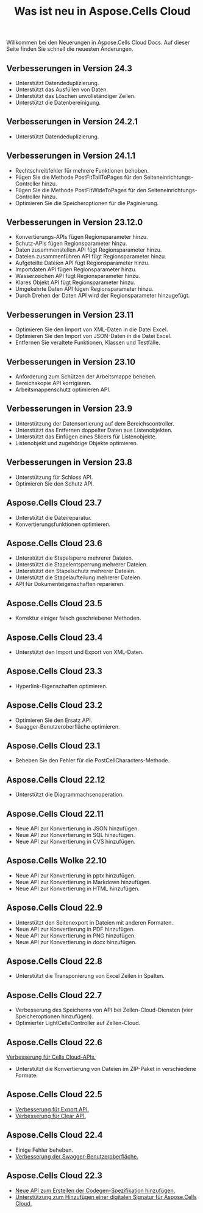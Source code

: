 ﻿---
title: Was ist neu in Aspose.Cells Cloud
second_title: Aspose.Cells Cloud Documen
linktitle: Was ist neu
type: docs
weight: 5
url: /de/what-s-new-in-aspose-cells-cloud/
keywords: What's new in aspose cells cloud. Office Excel 2013,  Office Excel 2016,  Office Excel 2019，office Excel 365
description: Auf dieser Seite werden die interessantesten neuen Aspose.Cells Cloud-Funktionen beschrieben, die in den letzten Versionen eingeführt wurden
kwords: Excel, Office Cloud, REST API, Tabellenkalkulation, PDF, CSV, Json, Markdwon, Was ist neu in Aspose.Cells Cloud
---
Willkommen bei den Neuerungen in Aspose.Cells Cloud Docs. Auf dieser Seite finden Sie schnell die neuesten Änderungen.

## Verbesserungen in Version 24.3

- Unterstützt Datendeduplizierung.
- Unterstützt das Ausfüllen von Daten.
- Unterstützt das Löschen unvollständiger Zeilen.
- Unterstützt die Datenbereinigung.

## Verbesserungen in Version 24.2.1

- Unterstützt Datendeduplizierung.

## Verbesserungen in Version 24.1.1

- Rechtschreibfehler für mehrere Funktionen behoben.
- Fügen Sie die Methode PostFitTallToPages für den Seiteneinrichtungs-Controller hinzu.
- Fügen Sie die Methode PostFitWideToPages für den Seiteneinrichtungs-Controller hinzu.
- Optimieren Sie die Speicheroptionen für die Paginierung.

## Verbesserungen in Version 23.12.0

- Konvertierungs-APIs fügen Regionsparameter hinzu.
- Schutz-APIs fügen Regionsparameter hinzu.
- Daten zusammenstellen API fügt Regionsparameter hinzu.
- Dateien zusammenführen API fügt Regionsparameter hinzu.
- Aufgeteilte Dateien API fügt Regionsparameter hinzu.
- Importdaten API fügen Regionsparameter hinzu.
- Wasserzeichen API fügt Regionsparameter hinzu.
- Klares Objekt API fügt Regionsparameter hinzu.
- Umgekehrte Daten API fügen Regionsparameter hinzu.
- Durch Drehen der Daten API wird der Regionsparameter hinzugefügt.

## Verbesserungen in Version 23.11

- Optimieren Sie den Import von XML-Daten in die Datei Excel.
- Optimieren Sie den Import von JSON-Daten in die Datei Excel.
- Entfernen Sie veraltete Funktionen, Klassen und Testfälle.

## Verbesserungen in Version 23.10

- Anforderung zum Schützen der Arbeitsmappe beheben.
- Bereichskopie API korrigieren.
- Arbeitsmappenschutz optimieren API.

## Verbesserungen in Version 23.9

- Unterstützung der Datensortierung auf dem Bereichscontroller.
- Unterstützt das Entfernen doppelter Daten aus Listenobjekten.
- Unterstützt das Einfügen eines Slicers für Listenobjekte.
- Listenobjekt und zugehörige Objekte optimieren.

## Verbesserungen in Version 23.8

- Unterstützung für Schloss API.
- Optimieren Sie den Schutz API.

## Aspose.Cells Cloud 23.7

 * Unterstützt die Dateireparatur.
* Konvertierungsfunktionen optimieren.


## Aspose.Cells Cloud 23.6

 * Unterstützt die Stapelsperre mehrerer Dateien.
 * Unterstützt die Stapelentsperrung mehrerer Dateien.
 * Unterstützt den Stapelschutz mehrerer Dateien.
 * Unterstützt die Stapelaufteilung mehrerer Dateien.
 * API für Dokumenteigenschaften reparieren.


## Aspose.Cells Cloud 23.5

 * Korrektur einiger falsch geschriebener Methoden.


## Aspose.Cells Cloud 23.4

 * Unterstützt den Import und Export von XML-Daten.


## Aspose.Cells Cloud 23.3

 * Hyperlink-Eigenschaften optimieren.


## Aspose.Cells Cloud 23.2

 * Optimieren Sie den Ersatz API.
* Swagger-Benutzeroberfläche optimieren.




## Aspose.Cells Cloud 23.1

 * Beheben Sie den Fehler für die PostCellCharacters-Methode.



## Aspose.Cells Cloud 22.12

 * Unterstützt die Diagrammachsenoperation.


## Aspose.Cells Cloud 22.11

 * Neue API zur Konvertierung in JSON hinzufügen.
 * Neue API zur Konvertierung in SQL hinzufügen.
 * Neue API zur Konvertierung in CVS hinzufügen.


## Aspose.Cells Wolke 22.10

 * Neue API zur Konvertierung in pptx hinzufügen.
 * Neue API zur Konvertierung in Markdown hinzufügen.
 * Neue API zur Konvertierung in HTML hinzufügen.

## Aspose.Cells Cloud 22.9

 * Unterstützt den Seitenexport in Dateien mit anderen Formaten.
 * Neue API zur Konvertierung in PDF hinzufügen.
 * Neue API zur Konvertierung in PNG hinzufügen.
 * Neue API zur Konvertierung in docx hinzufügen.

## Aspose.Cells Cloud 22.8

* Unterstützt die Transponierung von Excel Zeilen in Spalten.

## Aspose.Cells Cloud 22.7

* Verbesserung des Speicherns von API bei Zellen-Cloud-Diensten (vier Speicheroptionen hinzufügen).
* Optimierter LightCellsController auf Zellen-Cloud.

## Aspose.Cells Cloud 22.6

[Verbesserung für Cells Cloud-APIs.](/cells/aspose-cells-cloud-22-6-release-notes/)
* Unterstützt die Konvertierung von Dateien im ZIP-Paket in verschiedene Formate.

## Aspose.Cells Cloud 22.5

* [Verbesserung für Export API.](https://docs.aspose.cloud/cells/export/)
* [Verbesserung für Clear API.](https://docs.aspose.cloud/cells/clear/)

## Aspose.Cells Cloud 22.4

* Einige Fehler beheben.
* [Verbesserung der Swagger-Benutzeroberfläche.](https://apireference.aspose.cloud/cells/)

## Aspose.Cells Cloud 22.3

* [Neue API zum Erstellen der Codegen-Spezifikation hinzufügen.](https://api.aspose.cloud/v3.0/cells/codegen/spec)
* [Unterstützung zum Hinzufügen einer digitalen Signatur für Aspose.Cells Cloud.](/cells/workbook/digital-signature/)

